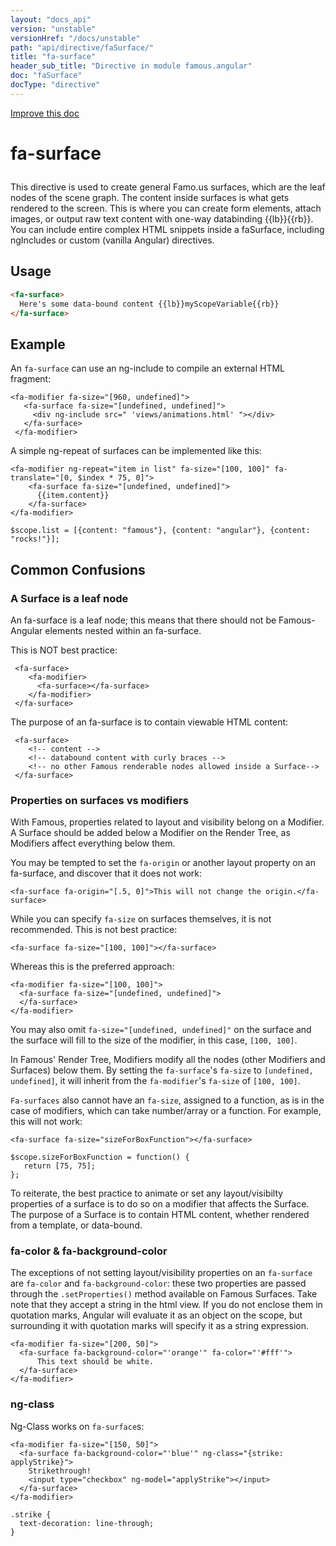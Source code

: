 ```yaml
---
layout: "docs_api"
version: "unstable"
versionHref: "/docs/unstable"
path: "api/directive/faSurface/"
title: "fa-surface"
header_sub_title: "Directive in module famous.angular"
doc: "faSurface"
docType: "directive"
---
```


<div class="improve-docs">
  <a href='https://github.com/Famous/famous-angular/edit/master/src/scripts/directives/fa-surface.js#L1'>
    Improve this doc
  </a>
</div>




<h1 class="api-title">

  fa-surface



</h1>





This directive is used to create general Famo.us surfaces, which are the
leaf nodes of the scene graph.  The content inside
surfaces is what gets rendered to the screen.
This is where you can create form elements, attach
images, or output raw text content with one-way databinding {{lb}}{{rb}}.
You can include entire complex HTML snippets inside a faSurface, including
ngIncludes or custom (vanilla Angular) directives.








  
<h2 id="usage">Usage</h2>
  
```html
<fa-surface>
  Here's some data-bound content {{lb}}myScopeVariable{{rb}}
</fa-surface>
```
  
  

  



<h2 id="example">Example</h2><p>An <code>fa-surface</code> can use an ng-include to compile an external HTML fragment:</p>
<pre><code class="lang-html">&lt;fa-modifier fa-size=&quot;[960, undefined]&quot;&gt;
   &lt;fa-surface fa-size=&quot;[undefined, undefined]&quot;&gt;
     &lt;div ng-include src=&quot; &#39;views/animations.html&#39; &quot;&gt;&lt;/div&gt;
   &lt;/fa-surface&gt;
 &lt;/fa-modifier&gt;</code></pre>
<p>A simple ng-repeat of surfaces can be implemented like this:</p>
<pre><code class="lang-html">&lt;fa-modifier ng-repeat=&quot;item in list&quot; fa-size=&quot;[100, 100]&quot; fa-translate=&quot;[0, $index * 75, 0]&quot;&gt;
    &lt;fa-surface fa-size=&quot;[undefined, undefined]&quot;&gt;
      {{item.content}}
    &lt;/fa-surface&gt;
&lt;/fa-modifier&gt;</code></pre>
<pre><code class="lang-javascript">$scope.list = [{content: &quot;famous&quot;}, {content: &quot;angular&quot;}, {content: &quot;rocks!&quot;}];</code></pre>
<h2 id="common-confusions">Common Confusions</h2>
<h3 id="a-surface-is-a-leaf-node">A Surface is a leaf node</h3>
<p> An fa-surface is a leaf node; this means that there should not be Famous-Angular elements nested within an fa-surface.</p>
<p> This is NOT best practice:</p>
<pre><code class="lang-html"> &lt;fa-surface&gt;
    &lt;fa-modifier&gt;
      &lt;fa-surface&gt;&lt;/fa-surface&gt;
    &lt;/fa-modifier&gt;
 &lt;/fa-surface&gt;</code></pre>
<p> The purpose of an fa-surface is to contain viewable HTML content:</p>
<pre><code class="lang-html"> &lt;fa-surface&gt;
    &lt;!-- content --&gt;
    &lt;!-- databound content with curly braces --&gt;
    &lt;!-- no other Famous renderable nodes allowed inside a Surface--&gt; 
 &lt;/fa-surface&gt;</code></pre>
<h3 id="properties-on-surfaces-vs-modifiers">Properties on surfaces vs modifiers</h3>
<p>With Famous, properties related to layout and visibility belong on a Modifier.  A Surface should be added below a Modifier on the Render Tree, as Modifiers affect everything below them.</p>
<p>You may be tempted to set the <code>fa-origin</code> or another layout property on an fa-surface, and discover that it does not work:</p>
<pre><code class="lang-html">&lt;fa-surface fa-origin=&quot;[.5, 0]&quot;&gt;This will not change the origin.&lt;/fa-surface&gt;</code></pre>
<p>While you can specify <code>fa-size</code> on surfaces themselves, it is not recommended.
This is not best practice:</p>
<pre><code class="lang-html">&lt;fa-surface fa-size=&quot;[100, 100]&quot;&gt;&lt;/fa-surface&gt;</code></pre>
<p>Whereas this is the preferred approach: </p>
<pre><code class="lang-html">&lt;fa-modifier fa-size=&quot;[100, 100]&quot;&gt;
  &lt;fa-surface fa-size=&quot;[undefined, undefined]&quot;&gt;
  &lt;/fa-surface&gt;
&lt;/fa-modifier&gt;</code></pre>
<p>You may also omit <code>fa-size=&quot;[undefined, undefined]&quot;</code> on the surface and the surface will fill to the size of the modifier, in this case, <code>[100, 100]</code>.</p>
<p>In Famous&#39; Render Tree, Modifiers modify all the nodes (other Modifiers and Surfaces) below them.  By setting the <code>fa-surface</code>&#39;s <code>fa-size</code> to <code>[undefined, undefined]</code>, it will inherit from the <code>fa-modifier</code>&#39;s <code>fa-size</code> of <code>[100, 100]</code>. </p>
<p><code>Fa-surfaces</code> also cannot have an <code>fa-size</code>, assigned to a function, as is in the case of modifiers, which can take number/array or a function.
For example, this will not work:</p>
<pre><code class="lang-html">&lt;fa-surface fa-size=&quot;sizeForBoxFunction&quot;&gt;&lt;/fa-surface&gt;</code></pre>
<pre><code class="lang-javascript">$scope.sizeForBoxFunction = function() {
   return [75, 75];
};</code></pre>
<p>To reiterate, the best practice to animate or set any layout/visibilty properties of a surface is to do so on a modifier that affects the Surface.  The purpose of a Surface is to contain HTML content, whether rendered from a template, or data-bound.</p>
<p><fa-modifier fa-size="[100, 100]">
  <fa-surface fa-background-color="'red'"></fa-surface>
</fa-modifier></p>
<h3 id="fa-color-fa-background-color">fa-color &amp; fa-background-color</h3>
<p>The exceptions of not setting layout/visibility properties on an <code>fa-surface</code> are <code>fa-color</code> and <code>fa-background-color</code>: these two properties are passed through the <code>.setProperties()</code> method available on Famous Surfaces.
Take note that they accept a string in the html view.  If you do not enclose them in quotation marks, Angular will evaluate it as an object on the scope, but surrounding it with quotation marks will specify it as a string expression.</p>
<pre><code class="lang-html">&lt;fa-modifier fa-size=&quot;[200, 50]&quot;&gt;
  &lt;fa-surface fa-background-color=&quot;&#39;orange&#39;&quot; fa-color=&quot;&#39;#fff&#39;&quot;&gt;
      This text should be white.
  &lt;/fa-surface&gt;
&lt;/fa-modifier&gt;</code></pre>
<h3 id="ng-class">ng-class</h3>
<p>Ng-Class works on <code>fa-surface</code>s:</p>
<pre><code class="lang-html">&lt;fa-modifier fa-size=&quot;[150, 50]&quot;&gt;
  &lt;fa-surface fa-background-color=&quot;&#39;blue&#39;&quot; ng-class=&quot;{strike: applyStrike}&quot;&gt;
    Strikethrough!
    &lt;input type=&quot;checkbox&quot; ng-model=&quot;applyStrike&quot;&gt;&lt;/input&gt;
  &lt;/fa-surface&gt;
&lt;/fa-modifier&gt;</code></pre>
<pre><code class="lang-css">.strike {
  text-decoration: line-through;
}</code></pre>



